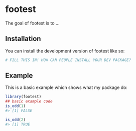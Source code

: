 
<!-- README.md is generated from README.Rmd. Please edit that file -->

# footest

<!-- badges: start -->
<!-- badges: end -->

The goal of footest is to …

## Installation

You can install the development version of footest like so:

``` r
# FILL THIS IN! HOW CAN PEOPLE INSTALL YOUR DEV PACKAGE?
```

## Example

This is a basic example which shows what my package do:

``` r
library(footest)
## basic example code
is_odd(1)
#> [1] FALSE

is_odd(2)
#> [1] TRUE
```
